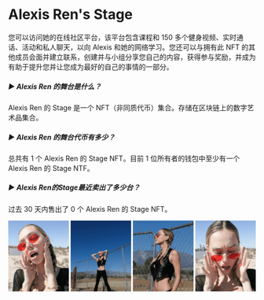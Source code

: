 # Alexis Ren's Stage

您可以访问她的在线社区平台，该平台包含课程和 150 多个健身视频、实时通话、活动和私人聊天，以向 Alexis 和她的网络学习。您还可以与拥有此 NFT 的其他成员会面并建立联系，创建并与小组分享您自己的内容，获得参与奖励，并成为有助于提升您并让您成为最好的自己的事情的一部分。

##### ▶ Alexis Ren 的舞台是什么？

Alexis Ren 的 Stage 是一个 NFT（非同质代币）集合。存储在区块链上的数字艺术品集合。

##### ▶ Alexis Ren 的舞台代币有多少？

总共有 1 个 Alexis Ren 的 Stage NFT。目前 1 位所有者的钱包中至少有一个 Alexis Ren 的 Stage NTF。

##### ▶ Alexis Ren的Stage最近卖出了多少台？

过去 30 天内售出了 0 个 Alexis Ren 的 Stage NFT。

![unnamed](unnamed.png)
